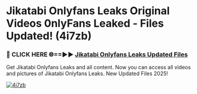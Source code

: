 # Jikatabi Onlyfans Leaks Original Videos 0nlyFans Leaked - Files Updated! (4i7zb)

<h3>🔴 CLICK HERE 🌐==►► <a href="https://tinyurl.com/3hn5wdd3" rel="nofollow">Jikatabi Onlyfans Leaks Updated Files</a></h3>

Get Jikatabi Onlyfans Leaks and all content. Now you can access all videos and pictures of Jikatabi Onlyfans Leaks. New Updated Files 2025!

[![4i7zb](https://i.imgur.com/4HnBqBT.gif)](https://tinyurl.com/3hn5wdd3)
